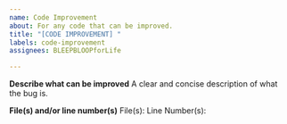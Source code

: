 ```yaml
---
name: Code Improvement
about: For any code that can be improved.
title: "[CODE IMPROVEMENT] "
labels: code-improvement
assignees: BLEEPBLOOPforLife

---
```


**Describe what can be improved**
A clear and concise description of what the bug is.

**File(s) and/or line number(s)**
File(s): 
Line Number(s): 
